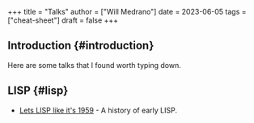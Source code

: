+++
title = "Talks"
author = ["Will Medrano"]
date = 2023-06-05
tags = ["cheat-sheet"]
draft = false
+++

## Introduction {#introduction}

Here are some talks that I found worth typing down.


## LISP {#lisp}

-   [Lets LISP like it's 1959](https://www.youtube.com/watch?v=hGY3uBHVVr4) - A history of early LISP.
